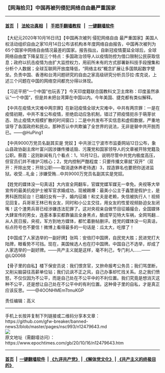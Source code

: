 ### 【网海拾贝】中国再被列侵犯网络自由最严重国家
------------------------

#### [首页](https://github.com/gfw-breaker/banned-news3/blob/master/README.md) &nbsp;&nbsp;|&nbsp;&nbsp; [法轮功真相](https://github.com/begood0513/basic/blob/master/README.md)  &nbsp;&nbsp;|&nbsp;&nbsp; [手把手翻墙教程](https://github.com/gfw-breaker/guides/wiki)  &nbsp;&nbsp;|&nbsp;&nbsp; [一键翻墙软件](https://github.com/gfw-breaker/nogfw/blob/master/README.md)  



<div><p>
 【大纪元2020年10月16日讯】【中国再次被列
 <ok href="https://www.epochtimes.com/gb/tag/%E4%BE%B5%E7%8A%AF%E7%BD%91%E7%BB%9C%E8%87%AA%E7%94%B1.html">
  侵犯网络自由
 </ok>
 最严重国家】美国人权活动组织自由之家10月14日公布该机构本年度网络自由报告，中国再次被列为65个国家中网络自由情况最差的国家。报告指出，自新冠疫情蔓延全球后，全球网络自由度下降呈现三个特点：多国政治领导人以疫情防控为借口限制公民获取信息；政府以抗击疫情为由扩大监控权力，用前所未有的方式部署新科技手段搜集和分析个人数据；全球互联网开放度降低，“网络主权”概念扩展让多国筑起数字壁垒。负责中国、香港和台湾问题研究的自由之家高级研究分析员莎拉·库克说，上述三个问题在中国的网络空间都充分得以体现。
</p>
<p>
 【习近平把“一个中国”也玩丢了】今天印度籍联合国教科文卫主席称：印度虽然承认“一个中国”，但是并未把台湾算在中国以内。今年美国、捷克都有类似解释。
</p>
<p>
 【中共在疫情大灾难中两宗罪】在新冠疫情全球大灾难中，中共有两宗罪：一是在疫情初期，中共不准公布疫情，拒绝启动应急机制，错过了把疫情扼杀于萌芽状态、防止疫情大规模扩散的时间窗口；二是中共发布不实信息和虚假数据，严重地误导了各国政府和民众。那种否认中共欺骗了全世界的说法，无非是替中共开脱而已。——@HuPing1
</p>
<p>
 【中共9000万党员名副其实是
 <ok href="https://www.epochtimes.com/gb/tag/%E5%85%9A%E5%A5%B4.html">
  党奴
 </ok>
 】中共浙江宁波市市监委网站12日公布，象山县政协副主席叶富兴因涉嫌传播诋毁、污蔑党和国家领导人的文章被开除党籍及公职。蔡霞：这则新闻有几个看点：1，10月12日。说明尽管中共党内极度高压，但官员们并不维护习核心；2，党内控制严酷程度：只要传播文章就“双开”（双开：开除出党；开除公职——取消退休养老待遇）3，捏造罪名也要把你送进监狱。收受…礼金；涉嫌受贿…中共9000万党员名副其实是党奴。
</p>
<p>
 【姓党的媒体没一句真话】大内宣全网翻车，官媒党媒军媒无一幸免。央视等大举宣传的最美抗疫护士被军官求婚成功，现被踢爆：最美小公主于鑫慧是假护士，是男科医院前台！已婚妇女有一子，婚内征婚！和丈夫是老赖，失信被执行人！视频见回复。兵哥哥王林已有女友，同时和小公主交往，用女友的性爱视频胁迫女友闭嘴！这个渣男兵哥已经涉嫌违法犯罪了。这对央视亲自做节目征婚撮合，全国媒体大肆宣传的男女，连基本事实都靠骗且全身黑点，酿成罕见特大车祸，全网骂翻…从人民日报，央视，军方到地方媒体，都忙着删帖删评。姓党的媒体没一句真话，标点符号也不要信！微博上看得最多的一句话是：瓜太大，吃撑了！
</p>
<p>
 【中国成了人家选举的一副好牌】张鸣：安倍打中国牌，自民党大胜；民进党打大陆牌，眼看势不可挡。现在，美国候选人也在打中国牌。中国自己不选举，却成了人家选举的一副好牌。——共产主义就是这样，毫不利己，专门利人……——@LQ0068
</p>
<p>
 【骨子里的自私】楼下保安员说：我们恨贪官，又拚命报考公务员；我们骂垄断，又削尖脑袋往高薪单位钻；我们讥讽不正之风，自己办事却忙找关系。总之我们愤怒，不仅仅因为不公平，而是自己处在不公平中的不利位置。我们究竟是想消灭这种不公平，还是想让自己处在不公平中的有利位置。这种骨子里的自私，才是真正应该反思。——@4OONHMEmTtmuKGP
</p>
<p>
 责任编辑：高义
</p>
</div>
<hr/>
手机上长按并复制下列链接或二维码分享本文章：<br/>
https://github.com/gfw-breaker/banned-news3/blob/master/pages/nsc993/n12479643.md <br/>
<a href='https://github.com/gfw-breaker/banned-news3/blob/master/pages/nsc993/n12479643.md'><img src='https://github.com/gfw-breaker/banned-news3/blob/master/pages/nsc993/n12479643.md.png'/></a> <br/>
原文地址（需翻墙访问）：https://www.epochtimes.com/gb/20/10/16/n12479643.htm


------------------------
#### [首页](https://github.com/gfw-breaker/banned-news3/blob/master/README.md) &nbsp;|&nbsp; [一键翻墙软件](https://github.com/gfw-breaker/nogfw/blob/master/README.md) &nbsp;| [《九评共产党》](https://github.com/gfw-breaker/9ping.md/blob/master/README.md#九评之一评共产党是什么) | [《解体党文化》](https://github.com/gfw-breaker/jtdwh.md/blob/master/README.md) | [《共产主义的终极目的》](https://github.com/gfw-breaker/gczydzjmd.md/blob/master/README.md)


<img src='http://gfw-breaker.win/banned-news3/pages/nsc993/n12479643.md' width='0px' height='0px'/>